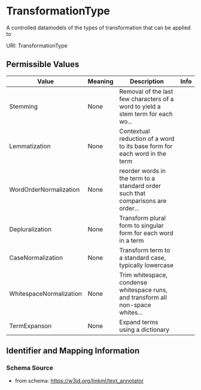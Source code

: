 # TransformationType

A controlled datamodels of the types of transformation that can be applied to

URI: TransformationType

## Permissible Values

| Value | Meaning | Description | Info |
| --- | --- | --- | --- |
| Stemming | None | Removal of the last few characters of a word to yield a stem term for each wo... | |
| Lemmatization | None | Contextual reduction of a word to its base form for each word in the term | |
| WordOrderNormalization | None | reorder words in the term to a standard order such that comparisons are order... | |
| Depluralization | None | Transform plural form to singular form for each word in a term | |
| CaseNormalization | None | Transform term to a standard case, typically lowercase | |
| WhitespaceNormalization | None | Trim whitespace, condense whitespace runs, and transform all non-space whites... | |
| TermExpanson | None | Expand terms using a dictionary | |


## Identifier and Mapping Information







### Schema Source


* from schema: https://w3id.org/linkml/text_annotator



